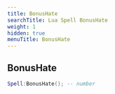 ```yaml
---
title: BonusHate
searchTitle: Lua Spell BonusHate
weight: 1
hidden: true
menuTitle: BonusHate
---
```

## BonusHate
```lua
Spell:BonusHate(); -- number
```